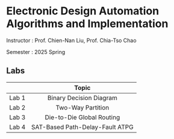 # Electronic Design Automation Algorithms and Implementation

Instructor : Prof. Chien-Nan Liu, Prof. Chia-Tso Chao

Semester : 2025 Spring

## Labs

|       |    Topic     |
| :---: | :----------: |
| Lab 1 | Binary Decision Diagram |
| Lab 2 | Two-Way Partition |
| Lab 3 | Die-to-Die Global Routing |
| Lab 4 | SAT-Based Path-Delay-Fault ATPG |